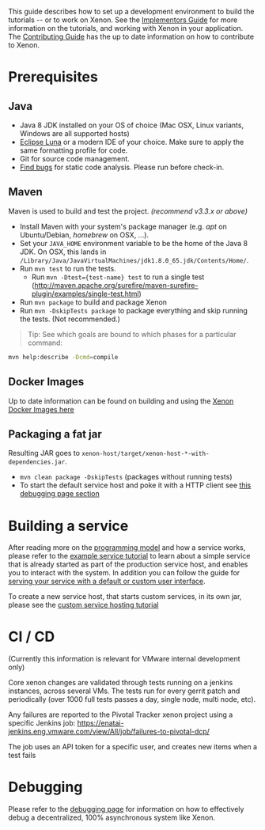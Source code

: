 This guide describes how to set up a development environment to build the tutorials -- or to work on Xenon.
See the [Implementors Guide](Implementors-Guide) for more information on the tutorials, and working with Xenon in your application.  The [Contributing Guide](Contributing) has the up to date information on how to contribute to Xenon.

# Prerequisites

## Java

 * Java 8 JDK installed on your OS of choice (Mac OSX, Linux variants, Windows are all supported hosts)
 * [Eclipse Luna](http://eclipse.org) or a modern IDE of your choice. Make sure to apply the same formatting profile for code.
 * Git for source code management.
 * [Find bugs](http://findbugs.sourceforge.net/) for static code analysis. Please run before check-in.

 
## Maven

Maven is used to build and test the project. _(recommend v3.3.x or above)_

* Install Maven with your system's package manager (e.g. _apt_ on Ubuntu/Debian, _homebrew_ on OSX, ...).
* Set your `JAVA_HOME` environment variable to be the home of the Java 8 JDK. On OSX, this lands in `/Library/Java/JavaVirtualMachines/jdk1.8.0_65.jdk/Contents/Home/`.
* Run `mvn test` to run the tests.
  * Run `mvn -Dtest={test-name} test` to run a single test (http://maven.apache.org/surefire/maven-surefire-plugin/examples/single-test.html)
* Run `mvn package` to build and package Xenon
* Run `mvn -DskipTests package` to package everything and skip running the tests. (Not recommended.)

> Tip: See which goals are bound to which phases for a particular command:
```sh
mvn help:describe -Dcmd=compile
```


## Docker Images

Up to date information can be found on building and using the [Xenon Docker Images here](Docker-Images)

## Packaging a fat jar

Resulting JAR goes to `xenon-host/target/xenon-host-*-with-dependencies.jar`.

* `mvn clean package -DskipTests` (packages without running tests)
*  To start the default service host and poke it with a HTTP client see [this debugging page section](Debugging-and-Troubleshooting#starting-a-host)

# Building a service

After reading more on the [programming model](Programming-Model) and how a service works, please refer to the [example service tutorial](Example-Service-Tutorial) to learn about a simple service that is already started as part of the production service host, and enables you to interact with the system. In addition you can follow the guide for [serving your service with a default or custom user interface](HostYourUi).

To create a new service host, that starts custom services, in its own jar, please see the [custom service hosting tutorial](Hosting-Custom-Services-On-Xenon)

# CI / CD
(Currently this information is relevant for VMware internal development only)

Core xenon changes are validated through tests running on a jenkins instances, across several VMs. The tests run for every gerrit patch and periodically (over 1000 full tests passes a day, single node, multi node, etc).

Any failures are reported to the Pivotal Tracker xenon project using a specific Jenkins job:
https://enatai-jenkins.eng.vmware.com/view/All/job/failures-to-pivotal-dcp/

The job uses an API token for a specific user, and creates new items when a test fails


# Debugging

Please refer to the [debugging page](Debugging-and-Troubleshooting) for information on how to effectively debug a decentralized, 100% asynchronous system like Xenon.

